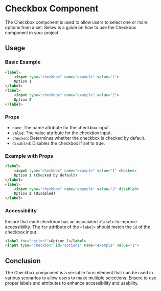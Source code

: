 # Checkbox Component

The Checkbox component is used to allow users to select one or more options from a set. Below is a guide on how to use the Checkbox component in your project.

## Usage

### Basic Example

```html
<label>
    <input type="checkbox" name="example" value="1">
    Option 1
</label>
<label>
    <input type="checkbox" name="example" value="2">
    Option 2
</label>
```

### Props

- `name`: The name attribute for the checkbox input.
- `value`: The value attribute for the checkbox input.
- `checked`: Determines whether the checkbox is checked by default.
- `disabled`: Disables the checkbox if set to true.

### Example with Props

```html
<label>
    <input type="checkbox" name="example" value="1" checked>
    Option 1 (Checked by default)
</label>
<label>
    <input type="checkbox" name="example" value="2" disabled>
    Option 2 (Disabled)
</label>
```

### Accessibility

Ensure that each checkbox has an associated `<label>` to improve accessibility. The `for` attribute of the `<label>` should match the `id` of the checkbox input.

```html
<label for="option1">Option 1</label>
<input type="checkbox" id="option1" name="example" value="1">
```

## Conclusion

The Checkbox component is a versatile form element that can be used in various scenarios to allow users to make multiple selections. Ensure to use proper labels and attributes to enhance accessibility and usability.